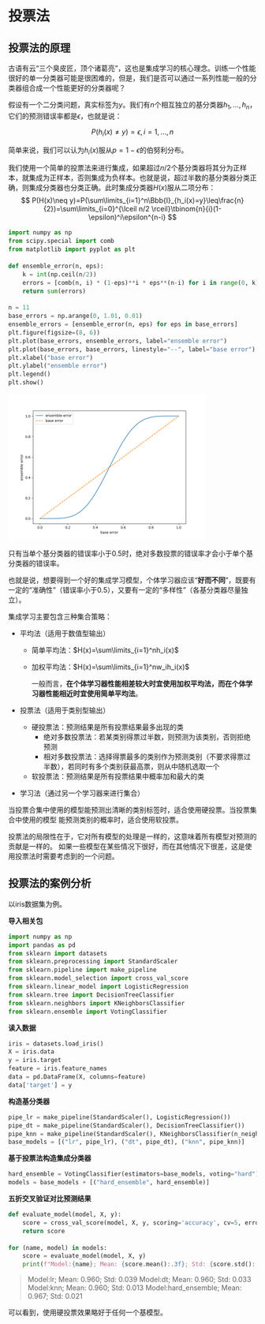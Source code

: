 # 投票法

## 投票法的原理

古语有云“三个臭皮匠，顶个诸葛亮”，这也是集成学习的核心理念。训练一个性能很好的单一分类器可能是很困难的，但是，我们是否可以通过一系列性能一般的分类器组合成一个性能更好的分类器呢？

假设有一个二分类问题，真实标签为$y$。我们有$n$个相互独立的基分类器$h_1,...,h_n$，它们的预测错误率都是$\epsilon$，也就是说：

$$
P(h_i(x)\neq y)=\epsilon, i=1,...,n
$$

简单来说，我们可以认为$h_i(x)$服从$p=1-\epsilon$的伯努利分布。

我们使用一个简单的投票法来进行集成，如果超过$n/2$个基分类器将其分为正样本，就集成为正样本，否则集成为负样本。也就是说，超过半数的基分类器分类正确，则集成分类器也分类正确。此时集成分类器$H(x)$服从二项分布：
$$
P(H(x)\neq y)=P(\sum\limits_{i=1}^n\Bbb{I}_{h_i(x)=y}\leq\frac{n}{2})=\sum\limits_{i=0}^{\lceil n/2 \rceil}\tbinom{n}{i}(1-\epsilon)^i\epsilon^{n-i}
$$

```python
import numpy as np
from scipy.special import comb
from matplotlib import pyplot as plt

def ensemble_error(n, eps):
    k = int(np.ceil(n/2))
    errors = [comb(n, i) * (1-eps)**i * eps**(n-i) for i in range(0, k)]
    return sum(errors)

n = 11
base_errors = np.arange(0, 1.01, 0.01)
ensemble_errors = [ensemble_error(n, eps) for eps in base_errors]
plt.figure(figsize=(8, 6))
plt.plot(base_errors, ensemble_errors, label="ensemble error")
plt.plot(base_errors, base_errors, linestyle="--", label="base error")
plt.xlabel("base error")
plt.ylabel("ensemble error")
plt.legend()
plt.show()
```

<img src="task2-1.assets/ensemble error.png" alt="ensemble error" style="zoom:50%;" />

只有当单个基分类器的错误率小于$0.5$时，绝对多数投票的错误率才会小于单个基分类器的错误率。

也就是说，想要得到一个好的集成学习模型，个体学习器应该“**好而不同**”，既要有一定的“准确性”（错误率小于$0.5$），又要有一定的“多样性”（各基分类器尽量独立）。

集成学习主要包含三种集合策略：

- 平均法（适用于数值型输出）

  - 简单平均法：$H(x)=\sum\limits_{i=1}^nh_i(x)$

  - 加权平均法：$H(x)=\sum\limits_{i=1}^nw_ih_i(x)$

    一般而言，**在个体学习器性能相差较大时宜使用加权平均法，而在个体学习器性能相近时宜使用简单平均法**。

- 投票法（适用于类别型输出）

  - 硬投票法：预测结果是所有投票结果最多出现的类  
    - 绝对多数投票法：若某类别得票过半数，则预测为该类别，否则拒绝预测
    - 相对多数投票法：选择得票最多的类别作为预测类别（不要求得票过半数），若同时有多个类别获最高票，则从中随机选取一个
  - 软投票法：预测结果是所有投票结果中概率加和最大的类  

- 学习法（通过另一个学习器来进行集合）

当投票合集中使用的模型能预测出清晰的类别标签时，适合使用硬投票。当投票集合中使用的模型
能预测类别的概率时，适合使用软投票。  

投票法的局限性在于，它对所有模型的处理是一样的，这意味着所有模型对预测的贡献是一样的。
如果一些模型在某些情况下很好，而在其他情况下很差，这是使用投票法时需要考虑到的一个问题。  

## 投票法的案例分析

以iris数据集为例。

**导入相关包**

```python
import numpy as np
import pandas as pd
from sklearn import datasets
from sklearn.preprocessing import StandardScaler
from sklearn.pipeline import make_pipeline
from sklearn.model_selection import cross_val_score
from sklearn.linear_model import LogisticRegression
from sklearn.tree import DecisionTreeClassifier
from sklearn.neighbors import KNeighborsClassifier
from sklearn.ensemble import VotingClassifier
```

**读入数据**

```python
iris = datasets.load_iris()
X = iris.data
y = iris.target
feature = iris.feature_names
data = pd.DataFrame(X, columns=feature)
data['target'] = y
```

**构造基分类器**

```python
pipe_lr = make_pipeline(StandardScaler(), LogisticRegression())
pipe_dt = make_pipeline(StandardScaler(), DecisionTreeClassifier())
pipe_knn = make_pipeline(StandardScaler(), KNeighborsClassifier(n_neighbors=10))
base_models = [("lr", pipe_lr), ("dt", pipe_dt), ("knn", pipe_knn)]
```

**基于投票法构造集成分类器**

```python
hard_ensemble = VotingClassifier(estimators=base_models, voting="hard")
models = base_models + [("hard_ensemble", hard_ensemble)]
```

**五折交叉验证对比预测结果**

```python
def evaluate_model(model, X, y):
    score = cross_val_score(model, X, y, scoring='accuracy', cv=5, error_score='raise')
    return score

for (name, model) in models:
    score = evaluate_model(model, X, y)
    print(f"Model:{name}; Mean: {score.mean():.3f}; Std: {score.std():.3f}")
```

> Model:lr; Mean: 0.960; Std: 0.039
> Model:dt; Mean: 0.960; Std: 0.033
> Model:knn; Mean: 0.960; Std: 0.013
> Model:hard_ensemble; Mean: 0.967; Std: 0.021

可以看到，使用硬投票效果略好于任何一个基模型。